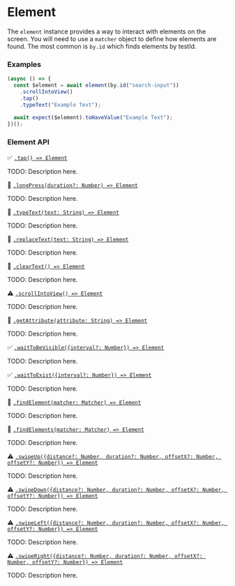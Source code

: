 # Element

The `element` instance provides a way to interact with elements on the screen. You will need to use a `matcher` object to define how elements are found. The most common is `by.id` which finds elements by testId.

### Examples

```javascript
(async () => {
  const $element = await element(by.id("search-input"))
    .scrollIntoView()
    .tap()
    .typeText("Example Text");
  
  await expect($element).toHaveValue("Example Text");
})();
```

### Element API

:white_check_mark: [```.tap() => Element```](./element/tap.md)

TODO: Description here.

:hammer: [```.longPress(duration?: Number) => Element```](./element/longPress.md)

TODO: Description here.

:hammer: [```.typeText(text: String) => Element```](./element/typeText.md)

TODO: Description here.

:hammer: [```.replaceText(text: String) => Element```](./element/replaceText.md)

TODO: Description here.

:hammer: [```.clearText() => Element```](./element/clearText.md)

TODO: Description here.

:warning: [```.scrollIntoView() => Element```](./element/scrollIntoView.md)

TODO: Description here.

:hammer: [```.getAttribute(attribute: String) => Element```](./element/getAttribute.md)

TODO: Description here.

:white_check_mark: [```.waitToBeVisible({interval?: Number}) => Element```](./element/waitToBeVisible.md)

TODO: Description here.

:white_check_mark: [```.waitToExist({interval?: Number}) => Element```](./element/waitToExist.md)

TODO: Description here.

:hammer: [```.findElement(matcher: Matcher) => Element```](./element/findElement.md)

TODO: Description here.

:hammer: [```.findElements(matcher: Matcher) => Element```](./element/findElements.md)

TODO: Description here.

:warning: [```.swipeUp({distance?: Number, duration?: Number, offsetX?: Number, offsetY?: Number}) => Element```](./element/swipeUp.md)

TODO: Description here.

:warning: [```.swipeDown({distance?: Number, duration?: Number, offsetX?: Number, offsetY?: Number}) => Element```](./element/swipeDown.md)

TODO: Description here.

:warning: [```.swipeLeft({distance?: Number, duration?: Number, offsetX?: Number, offsetY?: Number}) => Element```](./element/swipeLeft.md)

TODO: Description here.

:warning: [```.swipeRight({distance?: Number, duration?: Number, offsetX?: Number, offsetY?: Number}) => Element```](./element/swipeRight.md)

TODO: Description here.